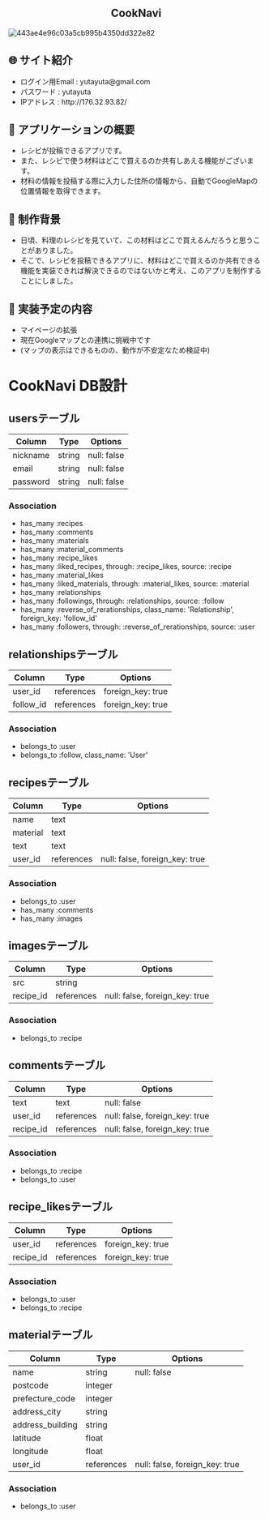 <h2 align="center">CookNavi</h2>

![443ae4e96c03a5cb995b4350dd322e82](https://user-images.githubusercontent.com/66116053/103897639-3473fd80-5137-11eb-9d6e-a86386a86459.jpg)

## :globe_with_meridians: サイト紹介
<ul>
  <li>ログイン用Email : yutayuta@gmail.com</li>
  <li>パスワード : yutayuta</li>
  <li>IPアドレス : http://176.32.93.82/</li>
</ul>

## :link: アプリケーションの概要
<ul>
  <li>レシピが投稿できるアプリです。</li>
  <li>また、レシピで使う材料はどこで買えるのか共有しあえる機能がございます。</li>
  <li>材料の情報を投稿する際に入力した住所の情報から、自動でGoogleMapの位置情報を取得できます。</li>
</ul>

## :link: 制作背景
<ul>
  <li>日頃、料理のレシピを見ていて、この材料はどこで買えるんだろうと思うことがありました。</li>
  <li>そこで、レシピを投稿できるアプリに、材料はどこで買えるのか共有できる機能を実装できれば解決できるのではないかと考え、このアプリを制作することにしました。</li>
</ul>

## :link: 実装予定の内容
<ul>
  <li>マイページの拡張</li>
  <li>現在Googleマップとの連携に挑戦中です</li>
  <li>(マップの表示はできるものの、動作が不安定なため検証中)</li>
</ul>

# CookNavi DB設計
## usersテーブル
|Column|Type|Options|
|------|----|-------|
|nickname|string|null: false|
|email|string|null: false|
|password|string|null: false|
### Association
- has_many :recipes
- has_many :comments
- has_many :materials
- has_many :material_comments
- has_many :recipe_likes
- has_many :liked_recipes, through: :recipe_likes, source: :recipe
- has_many :material_likes
- has_many :liked_materials, through: :material_likes, source: :material
- has_many :relationships
- has_many :followings, through: :relationships, source: :follow
- has_many :reverse_of_rerationships, class_name: 'Relationship', foreign_key: 'follow_id'
- has_many :followers, through: :reverse_of_rerationships, source: :user

## relationshipsテーブル
|Column|Type|Options|
|------|----|-------|
|user_id|references|foreign_key: true|
|follow_id|references|foreign_key: true|
### Association
- belongs_to :user
- belongs_to :follow, class_name: 'User'

## recipesテーブル
|Column|Type|Options|
|------|----|-------|
|name|text||
|material|text||
|text|text||
|user_id|references|null: false, foreign_key: true|
### Association
- belongs_to :user
- has_many :comments
- has_many :images

## imagesテーブル
|Column|Type|Options|
|------|----|-------|
|src|string||
|recipe_id|references|null: false, foreign_key: true|
### Association
- belongs_to :recipe

## commentsテーブル
|Column|Type|Options|
|------|----|-------|
|text|text|null: false|
|user_id|references|null: false, foreign_key: true|
|recipe_id|references|null: false, foreign_key: true|
### Association
- belongs_to :recipe
- belongs_to :user

## recipe_likesテーブル
|Column|Type|Options|
|------|----|-------|
|user_id|references|foreign_key: true|
|recipe_id|references|foreign_key: true|
### Association
- belongs_to :user
- belongs_to :recipe

## materialテーブル
|Column|Type|Options|
|------|----|-------|
|name|string|null: false|
|postcode|integer||
|prefecture_code|integer||
|address_city|string||
|address_building|string||
|latitude|float||
|longitude|float||
|user_id|references|null: false, foreign_key: true|
### Association
- belongs_to :user